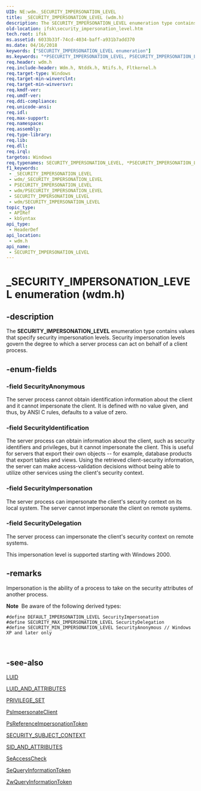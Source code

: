 ```yaml
---
UID: NE:wdm._SECURITY_IMPERSONATION_LEVEL
title: _SECURITY_IMPERSONATION_LEVEL (wdm.h)
description: The SECURITY_IMPERSONATION_LEVEL enumeration type contains values that specify security impersonation levels. Security impersonation levels govern the degree to which a server process can act on behalf of a client process.
old-location: ifsk\security_impersonation_level.htm
tech.root: ifsk
ms.assetid: 6033b33f-74cd-4034-baff-a931b7add370
ms.date: 04/16/2018
keywords: ["SECURITY_IMPERSONATION_LEVEL enumeration"]
ms.keywords: "*PSECURITY_IMPERSONATION_LEVEL, PSECURITY_IMPERSONATION_LEVEL, PSECURITY_IMPERSONATION_LEVEL enumeration pointer [Installable File System Drivers], SECURITY_IMPERSONATION_LEVEL, SECURITY_IMPERSONATION_LEVEL enumeration [Installable File System Drivers], SecurityAnonymous, SecurityDelegation, SecurityIdentification, SecurityImpersonation, _SECURITY_IMPERSONATION_LEVEL, ifsk.security_impersonation_level, securitystructures_d049c4aa-1df4-46b1-b789-01f04e939de2.xml, wdm/PSECURITY_IMPERSONATION_LEVEL, wdm/SECURITY_IMPERSONATION_LEVEL, wdm/SecurityAnonymous, wdm/SecurityDelegation, wdm/SecurityIdentification, wdm/SecurityImpersonation"
req.header: wdm.h
req.include-header: Wdm.h, Ntddk.h, Ntifs.h, Fltkernel.h
req.target-type: Windows
req.target-min-winverclnt: 
req.target-min-winversvr: 
req.kmdf-ver: 
req.umdf-ver: 
req.ddi-compliance: 
req.unicode-ansi: 
req.idl: 
req.max-support: 
req.namespace: 
req.assembly: 
req.type-library: 
req.lib: 
req.dll: 
req.irql: 
targetos: Windows
req.typenames: SECURITY_IMPERSONATION_LEVEL, *PSECURITY_IMPERSONATION_LEVEL
f1_keywords:
 - _SECURITY_IMPERSONATION_LEVEL
 - wdm/_SECURITY_IMPERSONATION_LEVEL
 - PSECURITY_IMPERSONATION_LEVEL
 - wdm/PSECURITY_IMPERSONATION_LEVEL
 - SECURITY_IMPERSONATION_LEVEL
 - wdm/SECURITY_IMPERSONATION_LEVEL
topic_type:
 - APIRef
 - kbSyntax
api_type:
 - HeaderDef
api_location:
 - wdm.h
api_name:
 - SECURITY_IMPERSONATION_LEVEL
---
```


# _SECURITY_IMPERSONATION_LEVEL enumeration (wdm.h)


## -description

The <b>SECURITY_IMPERSONATION_LEVEL</b> enumeration type contains values that specify security impersonation levels. Security impersonation levels govern the degree to which a server process can act on behalf of a client process.

## -enum-fields

### -field SecurityAnonymous

The server process cannot obtain identification information about the client and it cannot impersonate the client. It is defined with no value given, and thus, by ANSI C rules, defaults to a value of zero.

### -field SecurityIdentification

The server process can obtain information about the client, such as security identifiers and privileges, but it cannot impersonate the client. This is useful for servers that export their own objects -- for example, database products that export tables and views. Using the retrieved client-security information, the server can make access-validation decisions without being able to utilize other services using the client's security context.

### -field SecurityImpersonation

The server process can impersonate the client's security context on its local system. The server cannot impersonate the client on remote systems.

### -field SecurityDelegation

The server process can impersonate the client's security context on remote systems. 

 This impersonation level is supported starting with Windows 2000.

## -remarks

Impersonation is the ability of a process to take on the security attributes of another process.

<div class="alert"><b>Note</b>  Be aware of the following derived types:<pre class="syntax" xml:space="preserve"><code>#define DEFAULT_IMPERSONATION_LEVEL SecurityImpersonation
#define SECURITY_MAX_IMPERSONATION_LEVEL SecurityDelegation
#define SECURITY_MIN_IMPERSONATION_LEVEL SecurityAnonymous // Windows XP and later only</code></pre>
</div>
<div> </div>

## -see-also

<a href="https://docs.microsoft.com/windows-hardware/drivers/ddi/igpupvdev/ns-igpupvdev-_luid">LUID</a>



<a href="https://docs.microsoft.com/windows-hardware/drivers/ddi/wdm/ns-wdm-_luid_and_attributes">LUID_AND_ATTRIBUTES</a>



<a href="https://docs.microsoft.com/previous-versions/windows/hardware/drivers/ff551860(v=vs.85)">PRIVILEGE_SET</a>



<a href="https://docs.microsoft.com/windows-hardware/drivers/ddi/ntifs/nf-ntifs-psimpersonateclient">PsImpersonateClient</a>



<a href="https://docs.microsoft.com/windows-hardware/drivers/ddi/ntifs/nf-ntifs-psreferenceimpersonationtoken">PsReferenceImpersonationToken</a>



<a href="https://docs.microsoft.com/windows-hardware/drivers/kernel/eprocess">SECURITY_SUBJECT_CONTEXT</a>



<a href="https://docs.microsoft.com/windows-hardware/drivers/ddi/ntifs/ns-ntifs-_sid_and_attributes">SID_AND_ATTRIBUTES</a>



<a href="https://docs.microsoft.com/windows-hardware/drivers/ddi/wdm/nf-wdm-seaccesscheck">SeAccessCheck</a>



<a href="https://docs.microsoft.com/windows-hardware/drivers/ddi/ntifs/nf-ntifs-sequeryinformationtoken">SeQueryInformationToken</a>



<a href="https://msdn.microsoft.com/library/windows/hardware/ff567055">ZwQueryInformationToken</a>

